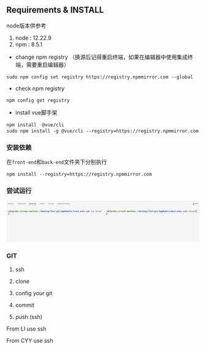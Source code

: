 
## Requirements & INSTALL
node版本供参考
1. node : 12.22.9
2. npm  : 8.5.1

- change npm registry （换源后记得重启终端，如果在编辑器中使用集成终端，需要重启编辑器）
```
sudo npm config set registry https://registry.npmmirror.com --global
```

- check npm registry
```
npm config get registry
```

- install vue脚手架
```
npm install  @vue/cli
sudo npm install -g @vue/cli --registry=https://registry.npmmirror.com
```

### 安装依赖
在`front-end`和`back-end`文件夹下分别执行
```
npm install --registry=https://registry.npmmirror.com
```

### 尝试运行
![alt text](assets/README-IMAGES/README/image.png)

### GIT
1. ssh



1. clone
2. config your git
3. commit
4. push (ssh)



From LI use ssh

From CYY use ssh
